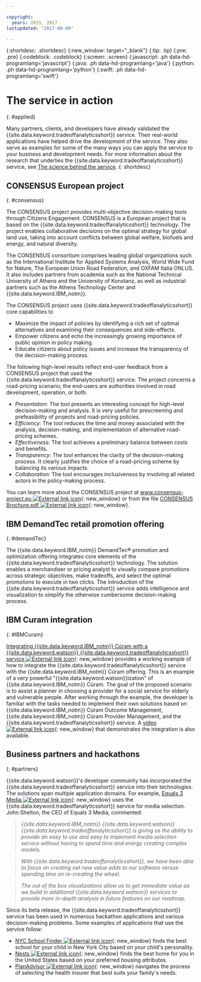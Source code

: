 ```yaml
---

copyright:
  years: 2015, 2017
lastupdated: "2017-08-09"

---
```


{:shortdesc: .shortdesc}
{:new_window: target="_blank"}
{:tip: .tip}
{:pre: .pre}
{:codeblock: .codeblock}
{:screen: .screen}
{:javascript: .ph data-hd-programlang='javascript'}
{:java: .ph data-hd-programlang='java'}
{:python: .ph data-hd-programlang='python'}
{:swift: .ph data-hd-programlang='swift'}

# The service in action
{: #applied}

Many partners, clients, and developers have already validated the {{site.data.keyword.tradeoffanalyticsshort}} service. Their real-world applications have helped drive the development of the service. They also serve as examples for some of the many ways you can apply the service to your business and development needs. For more information about the research that underlies the {{site.data.keyword.tradeoffanalyticsshort}} service, see [The science behind the service](/docs/services/tradeoff-analytics/science.html).
{: shortdesc}

## CONSENSUS European project
{: #consensus}

The CONSENSUS project provides multi-objective decision-making tools through Citizens Engagement. CONSENSUS is a European project that is based on the {{site.data.keyword.tradeoffanalyticsshort}} technology. The project enables collaborative decisions on the optimal strategy for global land use, taking into account conflicts between global welfare, biofuels and energy, and natural diversity.

The CONSENSUS consortium comprises leading global organizations such as the International Institute for Applied Systems Analysis, World Wide Fund for Nature, The European Union Road Federation, and OXFAM Italia ONLUS. It also includes partners from academia such as the National Technical University of Athens and the University of Konstanz, as well as industrial partners such as the Athens Technology Center and {{site.data.keyword.IBM_notm}}.

The CONSENSUS project uses {{site.data.keyword.tradeoffanalyticsshort}} core capabilities to

-   Maximize the impact of policies by identifying a rich set of optimal alternatives and examining their consequences and side-effects.
-   Empower citizens and echo the increasingly growing importance of public opinion in policy making.
-   Educate citizens about policy issues and increase the transparency of the decision-making process.

The following high-level results reflect end-user feedback from a CONSENSUS project that used the {{site.data.keyword.tradeoffanalyticsshort}} service. The project concerns a road-pricing scenario; the end-users are authorities involved in road development, operation, or both.

-   *Presentation:* The tool presents an interesting concept for high-level decision-making and analysis. It is very useful for prescreening and prefeasibility of projects and road-pricing policies.
-   *Efficiency:* The tool reduces the time and money associated with the analysis, decision-making, and implementation of alternative road-pricing schemes.
-   *Effectiveness:* The tool achieves a preliminary balance between costs and benefits.
-   *Transparency:* The tool enhances the clarity of the decision-making process. It clearly justifies the choice of a road-pricing scheme by balancing its various impacts.
-   *Collaboration:* The tool encourages inclusiveness by involving all related actors in the policy-making process.

You can learn more about the CONSENSUS project at [www.consensus-project.eu ![External link icon](../../icons/launch-glyph.svg "External link icon")](http://www.consensus-project.eu){: new_window} or from the file [CONSENSUS Brochure.pdf ![External link icon](../../icons/launch-glyph.svg "External link icon")](http://www.consensus-project.eu/sites/default/files/CONSENSUS%20Brochure.pdf){: new_window}.

## IBM DemandTec retail promotion offering
{: #demandTec}

The {{site.data.keyword.IBM_notm}} DemandTec&reg; promotion and optimization offering integrates core elements of the {{site.data.keyword.tradeoffanalyticsshort}} technology. The solution enables a merchandiser or pricing analyst to visually compare promotions across strategic objectives, make tradeoffs, and select the optimal promotions to execute in two clicks. The introduction of the {{site.data.keyword.tradeoffanalyticsshort}} service adds intelligence and visualization to simplify the otherwise cumbersome decision-making process.

## IBM Curam integration
{: #IBMCuram}

[Integrating {{site.data.keyword.IBM_notm}} C&uacute;ram with a {{site.data.keyword.watson}} {{site.data.keyword.tradeoffanalyticsshort}} service ![External link icon](../../icons/launch-glyph.svg "External link icon")](https://www.ibm.com/developerworks/community/blogs/5e15a5a7-d4d6-4880-bd9c-e6819061a832/entry/Integrating_IBM_C%C3%BAram_with_a_Watson_Tradeoff_Analytics_service?lang=en){: new_window} provides a working example of how to integrate the {{site.data.keyword.tradeoffanalyticsshort}} service with the {{site.data.keyword.IBM_notm}} C&uacute;ram offering. This is an example of a very powerful "{{site.data.keyword.watson}}ization" of {{site.data.keyword.IBM_notm}} C&uacute;ram. The goal of the proposed scenario is to assist a planner in choosing a provider for a social service for elderly and vulnerable people. After working through the example, the developer is familiar with the tasks needed to implement their own solutions based on {{site.data.keyword.IBM_notm}} C&uacute;ram Outcome Management, {{site.data.keyword.IBM_notm}} C&uacute;ram Provider Management, and the {{site.data.keyword.tradeoffanalyticsshort}} service. A [video ![External link icon](../../icons/launch-glyph.svg "External link icon")](https://www.youtube.com/watch?v=BY0Rv6-Wldk){: new_window} that demonstrates the integration is also available.

## Business partners and hackathons
{: #partners}

{{site.data.keyword.watson}}'s developer community has incorporated the {{site.data.keyword.tradeoffanalyticsshort}} service into their technologies. The solutions span multiple application domains. For example, [Equals 3 Media ![External link icon](../../icons/launch-glyph.svg "External link icon")](http://www.equals3media.com/){: new_window} uses the {{site.data.keyword.tradeoffanalyticsshort}} service for media selection. John Shelton, the CEO of Equals 3 Media, commented:

> *{{site.data.keyword.IBM_notm}} {{site.data.keyword.watson}} {{site.data.keyword.tradeoffanalyticsshort}} is giving us the ability to provide an easy to use and easy to implement media selection service without having to spend time and energy creating complex models.*

> *With {{site.data.keyword.tradeoffanalyticsshort}}, we have been able to focus on creating net new value adds to our software versus spending time on re-creating the wheel.*

> *The out of the box visualizations allow us to get immediate value as we build in additional {{site.data.keyword.watson}} services to provide more in-depth analysis in future features on our roadmap.*

Since its beta release, the {{site.data.keyword.tradeoffanalyticsshort}} service has been used in numerous hackathon applications and various decision-making problems. Some examples of applications that use the service follow:

-   [NYC School Finder ![External link icon](../../icons/launch-glyph.svg "External link icon")](http://nycschoolfinder.mybluemix.net/){: new_window} finds the best school for your child in New York City based on your child's personality.
-   [Nests ![External link icon](../../icons/launch-glyph.svg "External link icon")](http://nests.mybluemix.net/){: new_window} finds the best home for you in the United States based on your preferred housing attributes.
-   [PlanAdvisor ![External link icon](../../icons/launch-glyph.svg "External link icon")](http://challengepost.com/software/planadvisor){: new_window} navigates the process of selecting the health insurer that best suits your family's needs.
